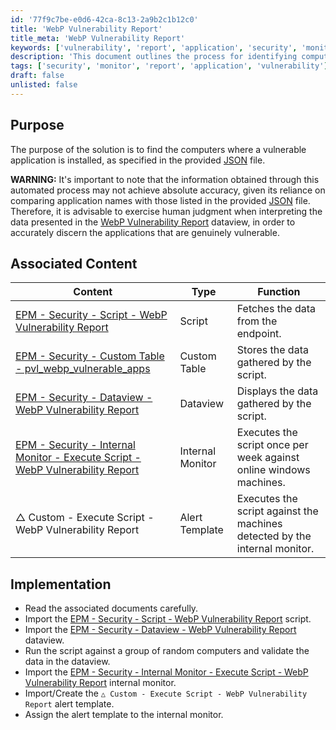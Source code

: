 ```yaml
---
id: '77f9c7be-e0d6-42ca-8c13-2a9b2c1b12c0'
title: 'WebP Vulnerability Report'
title_meta: 'WebP Vulnerability Report'
keywords: ['vulnerability', 'report', 'application', 'security', 'monitor']
description: 'This document outlines the process for identifying computers with vulnerable applications installed, based on a JSON file. It includes warnings about the accuracy of the data and provides associated content for implementation. Human judgment is advised when interpreting the results.'
tags: ['security', 'monitor', 'report', 'application', 'vulnerability']
draft: false
unlisted: false
---
```

## Purpose

The purpose of the solution is to find the computers where a vulnerable application is installed, as specified in the provided [JSON](https://raw.githubusercontent.com/mttaggart/electron-app-tracker/main/electron_apps.json) file.

**WARNING:** It's important to note that the information obtained through this automated process may not achieve absolute accuracy, given its reliance on comparing application names with those listed in the provided [JSON](https://raw.githubusercontent.com/mttaggart/electron-app-tracker/main/electron_apps.json) file. Therefore, it is advisable to exercise human judgment when interpreting the data presented in the [WebP Vulnerability Report](https://proval.itglue.com/DOC-5078775-14166221) dataview, in order to accurately discern the applications that are genuinely vulnerable.

## Associated Content

| Content                                                                                      | Type          | Function                                           |
|----------------------------------------------------------------------------------------------|---------------|----------------------------------------------------|
| [EPM - Security - Script - WebP Vulnerability Report](https://proval.itglue.com/DOC-5078775-14166219) | Script        | Fetches the data from the endpoint.                |
| [EPM - Security - Custom Table - pvl_webp_vulnerable_apps](https://proval.itglue.com/DOC-5078775-14166476) | Custom Table  | Stores the data gathered by the script.            |
| [EPM - Security - Dataview - WebP Vulnerability Report](https://proval.itglue.com/DOC-5078775-14166221) | Dataview      | Displays the data gathered by the script.          |
| [EPM - Security - Internal Monitor - Execute Script - WebP Vulnerability Report](https://proval.itglue.com/DOC-5078775-14166231) | Internal Monitor | Executes the script once per week against online windows machines. |
| △ Custom - Execute Script - WebP Vulnerability Report                                        | Alert Template | Executes the script against the machines detected by the internal monitor. |

## Implementation

- Read the associated documents carefully.
- Import the [EPM - Security - Script - WebP Vulnerability Report](https://proval.itglue.com/DOC-5078775-14166219) script.
- Import the [EPM - Security - Dataview - WebP Vulnerability Report](https://proval.itglue.com/DOC-5078775-14166221) dataview.
- Run the script against a group of random computers and validate the data in the dataview.
- Import the [EPM - Security - Internal Monitor - Execute Script - WebP Vulnerability Report](https://proval.itglue.com/DOC-5078775-14166231) internal monitor.
- Import/Create the `△ Custom - Execute Script - WebP Vulnerability Report` alert template.
- Assign the alert template to the internal monitor.






